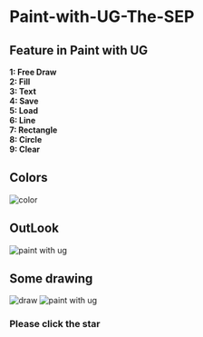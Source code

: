 # Paint-with-UG-The-SEP
## Feature in Paint with UG
**1: Free Draw** </br>
**2: Fill** </br>
**3: Text** </br>
**4: Save** </br>
**5: Load** </br>
**6: Line** </br>
**7: Rectangle** </br>
**8: Circle** </br>
**9: Clear**  </br>
 
 ## Colors
 ![color](https://user-images.githubusercontent.com/75884061/104131874-5d96c700-539f-11eb-9a13-57f1da378603.png)
 ## OutLook
![paint with ug](https://user-images.githubusercontent.com/75884061/104131899-8ae37500-539f-11eb-84fb-831175b0d947.jpg)
## Some drawing
![draw](https://user-images.githubusercontent.com/75884061/104132156-7c965880-53a1-11eb-9aac-719a722a3a01.png)
![paint with ug](https://user-images.githubusercontent.com/75884061/104132331-adc35880-53a2-11eb-9a15-4944b0a09d27.jpeg)
 
### Please click the star
